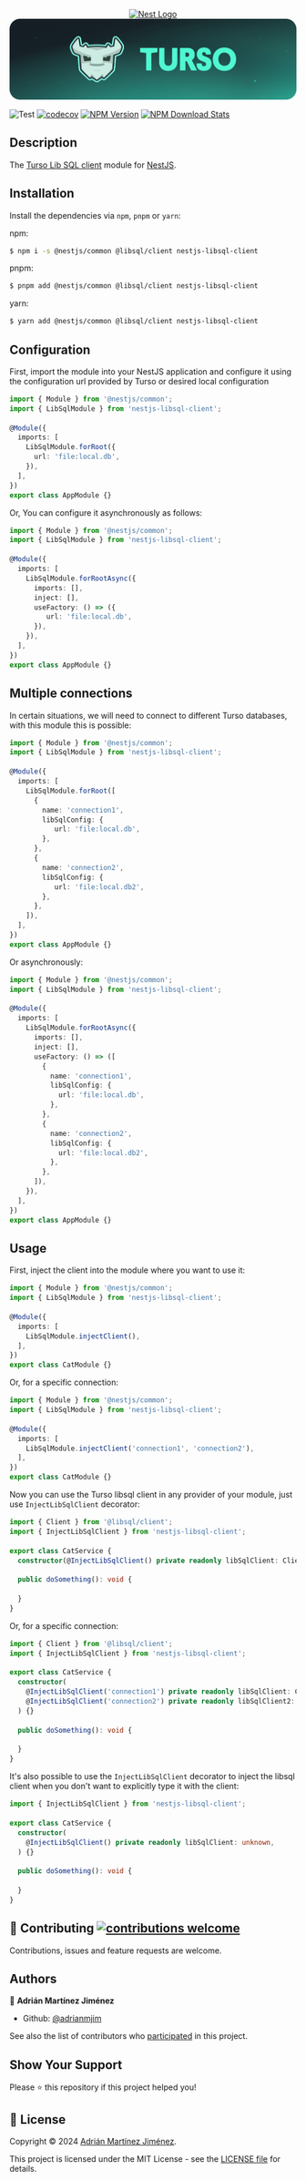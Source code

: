<p align="center" style="vertical-align:middle">
  <a href="https://nestjs.com/" target="blank">
    <picture>
      <img src="https://nestjs.com/img/logo_text.svg" width="200" alt="Nest Logo" />
    </picture>
  </a>
  <a href="https://turso.tech/" target="blank">
    <picture>
      <img src=".github/cover.png" alt="Turso">
    </picture>
  </a>
</p>

![Test](https://github.com/adrianmjim/nestjs-libsql-client/actions/workflows/codecov_test.yml/badge.svg)
[![codecov](https://codecov.io/gh/Adrianmjim/nestjs-libsql-client/graph/badge.svg?token=jNHEDepqm7)](https://codecov.io/gh/Adrianmjim/nestjs-libsql-client)
[![NPM Version](https://badge.fury.io/js/nestjs-libsql-client.svg?style=flat)](https://npmjs.org/package/nestjs-libsql-client)
[![NPM Download Stats](https://nodei.co/npm/nestjs-libsql-client.png?downloads=true)](https://www.npmjs.com/package/nestjs-libsql-client)

## Description

The [Turso Lib SQL client](https://github.com/tursodatabase/libsql-client) module for [NestJS](https://github.com/nestjs/nest).

## Installation

Install the dependencies via `npm`, `pnpm` or `yarn`:

npm:
```bash
$ npm i -s @nestjs/common @libsql/client nestjs-libsql-client
```

pnpm:
```bash
$ pnpm add @nestjs/common @libsql/client nestjs-libsql-client
```

yarn:
```bash
$ yarn add @nestjs/common @libsql/client nestjs-libsql-client
```

## Configuration

First, import the module into your NestJS application and configure it using the configuration url provided by Turso or desired local configuration

```typescript
import { Module } from '@nestjs/common';
import { LibSqlModule } from 'nestjs-libsql-client';

@Module({
  imports: [
    LibSqlModule.forRoot({
      url: 'file:local.db',
    }),
  ],
})
export class AppModule {}
```

Or, You can configure it asynchronously as follows:

```typescript
import { Module } from '@nestjs/common';
import { LibSqlModule } from 'nestjs-libsql-client';

@Module({
  imports: [
    LibSqlModule.forRootAsync({
      imports: [],
      inject: [],
      useFactory: () => ({
         url: 'file:local.db',
      }),
    }),
  ],
})
export class AppModule {}
```

## Multiple connections

In certain situations, we will need to connect to different Turso databases, with this module this is possible:

```typescript
import { Module } from '@nestjs/common';
import { LibSqlModule } from 'nestjs-libsql-client';

@Module({
  imports: [
    LibSqlModule.forRoot([
      {
        name: 'connection1',
        libSqlConfig: {
           url: 'file:local.db',
        },
      },
      {
        name: 'connection2',
        libSqlConfig: {
           url: 'file:local.db2',
        },
      },
    ]),
  ],
})
export class AppModule {}
```

Or asynchronously:

```typescript
import { Module } from '@nestjs/common';
import { LibSqlModule } from 'nestjs-libsql-client';

@Module({
  imports: [
    LibSqlModule.forRootAsync({
      imports: [],
      inject: [],
      useFactory: () => ([
        {
          name: 'connection1',
          libSqlConfig: {
            url: 'file:local.db',
          },
        },
        {
          name: 'connection2',
          libSqlConfig: {
            url: 'file:local.db2',
          },
        },
      ]),
    }),
  ],
})
export class AppModule {}
```

## Usage

First, inject the client into the module where you want to use it:

```typescript
import { Module } from '@nestjs/common';
import { LibSqlModule } from 'nestjs-libsql-client';

@Module({
  imports: [
    LibSqlModule.injectClient(),
  ],
})
export class CatModule {}
```

Or, for a specific connection:

```typescript
import { Module } from '@nestjs/common';
import { LibSqlModule } from 'nestjs-libsql-client';

@Module({
  imports: [
    LibSqlModule.injectClient('connection1', 'connection2'),
  ],
})
export class CatModule {}
```

Now you can use the Turso libsql client in any provider of your module, just use `InjectLibSqlClient` decorator:

```typescript
import { Client } from '@libsql/client';
import { InjectLibSqlClient } from 'nestjs-libsql-client';

export class CatService {
  constructor(@InjectLibSqlClient() private readonly libSqlClient: Client) {}

  public doSomething(): void {

  }
}
```

Or, for a specific connection:

```typescript
import { Client } from '@libsql/client';
import { InjectLibSqlClient } from 'nestjs-libsql-client';

export class CatService {
  constructor(
    @InjectLibSqlClient('connection1') private readonly libSqlClient: Client,
    @InjectLibSqlClient('connection2') private readonly libSqlClient2: Client,
  ) {}

  public doSomething(): void {

  }
}
```

It's also possible to use the `InjectLibSqlClient` decorator to inject the libsql client when you don't want to explicitly type it with the client:

```typescript
import { InjectLibSqlClient } from 'nestjs-libsql-client';

export class CatService {
  constructor(
    @InjectLibSqlClient() private readonly libSqlClient: unknown,
  ) {}

  public doSomething(): void {

  }
}
```

## 🤝 Contributing [![contributions welcome](https://img.shields.io/badge/contributions-welcome-brightgreen.svg?style=flat)](https://github.com/adrianmjim/nestjs-libsql-client/issues)

Contributions, issues and feature requests are welcome.

## Authors

👤 **Adrián Martínez Jiménez**

- Github: [@adrianmjim](https://github.com/adrianmjim)

See also the list of contributors who [participated](https://github.com/adrianmjim/nestjs-libsql-client/contributors) in this project.

## Show Your Support

Please ⭐️ this repository if this project helped you!

## 📝 License

Copyright © 2024 [Adrián Martínez Jiménez](https://github.com/adrianmjim).

This project is licensed under the MIT License - see the [LICENSE file](LICENSE) for details.
